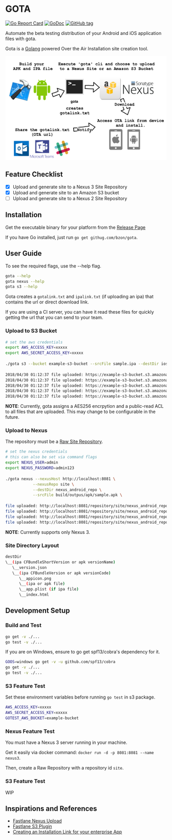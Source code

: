 # GOTA

[![Go Report Card](https://goreportcard.com/badge/github.com/bzon/gota)](https://goreportcard.com/report/github.com/bzon/gota)
[![GoDoc](https://img.shields.io/badge/godoc-reference-blue.svg?style=flat)](https://godoc.org/github.com/bzon/gota)
[![GitHub tag](https://img.shields.io/github/tag/bzon/gota.svg)](https://github.com/bzon/gota/releases/)

Automate the beta testing distribution of your Android and iOS application files with gota.

Gota is a [Golang](http://golang.org/) powered Over the Air Installation site creation tool.

![](./docs/gota_workflow.png)

## Feature Checklist

* [x] Upload and generate site to a Nexus 3 Site Repository
* [x] Upload and generate site to an Amazon S3 bucket
* [ ] Upload and generate site to a Nexus 2 Site Repository

## Installation

Get the executable binary for your platform from the [Release Page](https://github.com/bzon/gota/releases/)

If you have Go installed, just run `go get githug.com/bzon/gota`.

## User Guide

To see the required flags, use the --help flag.

```bash
gota --help
gota nexus --help
gota s3 --help
```

Gota creates a `gotalink.txt` and `ipalink.txt` (if uploading an ipa) that contains the url or direct download link.

If you are using a CI server, you can have it read these files for quickly getting the url that you can send to your team.

### Upload to S3 Bucket


```bash
# set the aws credentials
export AWS_ACCESS_KEY=xxxxx
export AWS_SECRET_ACCESS_KEY=xxxxx

./gota s3 --bucket example-s3-bucket --srcFile sample.ipa --destDir ios_bucket

2018/04/30 01:12:37 file uploaded: https://example-s3-bucket.s3.amazonaws.com/ios_bucket/1.0.0/4/appicon.png
2018/04/30 01:12:37 file uploaded: https://example-s3-bucket.s3.amazonaws.com/ios_bucket/1.0.0/version.json
2018/04/30 01:12:37 file uploaded: https://example-s3-bucket.s3.amazonaws.com/ios_bucket/1.0.0/4/index.html
2018/04/30 01:12:37 file uploaded: https://example-s3-bucket.s3.amazonaws.com/ios_bucket/1.0.0/4/sample.ipa
2018/04/30 01:12:37 file uploaded: https://example-s3-bucket.s3.amazonaws.com/ios_bucket/1.0.0/4/app.plist
```

__NOTE__: Currently, gota assigns a AES256 encrpytion and a public-read ACL to all files that are uploaded.
This may change to be configurable in the future.

### Upload to Nexus

The repository must be a [Raw Site Repository](https://help.sonatype.com/repomanager3/raw-repositories-and-maven-sites).

```bash
# set the nexus credentials
# this can also be set via command flags
export NEXUS_USER=admin
export NEXUS_PASSWORD=admin123

./gota nexus --nexusHost http://localhost:8081 \
            --nexusRepo site \
            --destDir nexus_android_repo \
            --srcFile build/outpus/apk/sample.apk \

file uploaded: http://localhost:8081/repository/site/nexus_android_repo/1.0.0/10222333/appicon.png
file uploaded: http://localhost:8081/repository/site/nexus_android_repo/1.0.0/version.json
file uploaded: http://localhost:8081/repository/site/nexus_android_repo/1.0.0/10222333/index.html
file uploaded: http://localhost:8081/repository/site/nexus_android_repo/1.0.0/10222333/sample.apk
```

__NOTE__: Currently supports only Nexus 3.

### Site Directory Layout

```bash
destDir
\__(ipa CFBundleShortVersion or apk versionName)
   \__version.json
   \__(ipa CFBundleVersion or apk versionCode)
      \__appicon.png
	  \__(ipa or apk file)
	  \__app.plist (if ipa file)
	  \__index.html
```

## Development Setup

### Build and Test

```bash
go get -v ./...
go test -v ./...
```

If you are on Windows, ensure to go get spf13/cobra's dependency for it. 

```bash
GOOS=windows go get -v -u github.com/spf13/cobra
go get -v ./...
go test -v ./...
```

### S3 Feature Test

Set these environment variables before running `go test` in s3 package.

```bash
AWS_ACCESS_KEY=xxxxx
AWS_SECRET_ACCESS_KEY=xxxxx
GOTEST_AWS_BUCKET=example-bucket
```

### Nexus Feature Test

You must have a Nexus 3 server running in your machine. 

Get it easily via docker command: `docker run -d -p 8081:8081 --name nexus3`.

Then, create a Raw Repository with a repository id `site`.

### S3 Feature Test

WIP

## Inspirations and References

* [Fastlane Nexus Upload](https://docs.fastlane.tools/actions/nexus_upload/)
* [Fastlane S3 Plugin](https://github.com/joshdholtz/fastlane-plugin-s3/)
* [Creating an Installation Link for your enterprise App](https://support.magplus.com/hc/en-us/articles/203808598-iOS-Creating-an-Installation-Link-for-Your-Enterprise-App)
